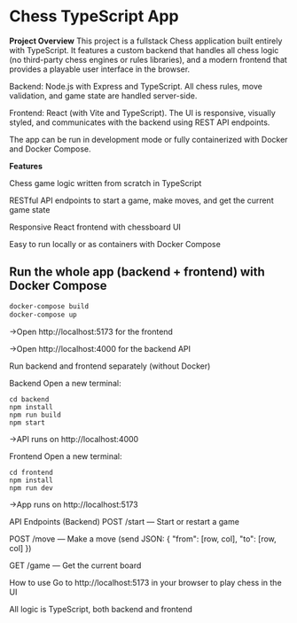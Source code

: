  # Chess TypeScript App
  
**Project Overview**
This project is a fullstack Chess application built entirely with TypeScript. It features a custom backend that handles all chess logic (no third-party chess engines or rules libraries), and a modern frontend that provides a playable user interface in the browser.

Backend: Node.js with Express and TypeScript. All chess rules, move validation, and game state are handled server-side.

Frontend: React (with Vite and TypeScript). The UI is responsive, visually styled, and communicates with the backend using REST API endpoints.

The app can be run in development mode or fully containerized with Docker and Docker Compose.

**Features**

Chess game logic written from scratch in TypeScript 

RESTful API endpoints to start a game, make moves, and get the current game state

Responsive React frontend with chessboard UI

Easy to run locally or as containers with Docker Compose

## Run the whole app (backend + frontend) with Docker Compose

```bash
docker-compose build
docker-compose up
```


->Open http://localhost:5173 for the frontend

->Open http://localhost:4000 for the backend API



Run backend and frontend separately (without Docker)

Backend
Open a new terminal:

```
cd backend
npm install
npm run build
npm start
```

->API runs on http://localhost:4000

Frontend
Open a new terminal:
```
cd frontend
npm install
npm run dev
```

->App runs on http://localhost:5173


API Endpoints (Backend)
POST /start — Start or restart a game

POST /move — Make a move (send JSON: { "from": [row, col], "to": [row, col] })

GET /game — Get the current board


How to use
Go to http://localhost:5173 in your browser to play chess in the UI

All logic is TypeScript, both backend and frontend
